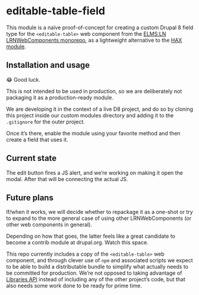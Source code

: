 # editable-table-field

This module is a naïve proof-of-concept for creating a custom Drupal 8 field type for the `<editable-table>` web component from the [ELMS:LN LRNWebComponents monorepo](https://github.com/elmsln/lrnwebcomponents/), as a lightweight alternative to the [HAX module](https://www.drupal.org/project/hax).

## Installation and usage

:joy: Good luck.

This is not intended to be used in production, so we are deliberately not packaging it as a production-ready module.

We are developing it in the context of a live D8 project, and do so by cloning this project inside our custom modules directory and adding it to the `.gitignore` for the outer project.

Once it’s there, enable the module using your favorite method and then create a field that uses it.

## Current state

The edit button fires a JS alert, and we’re working on making it open the modal. After that will be connecting the actual JS.

## Future plans

If/when it works, we will decide whether to repackage it as a one-shot or try to expand to the more general case of using other LRNWebComponents (or other web components in general).

Depending on how that goes, the latter feels like a great candidate to become a contrib module at drupal.org. Watch this space.

This repo currently includes a copy of the `<editable-table>` web component, and through clever use of `npm` and associated scripts we expect to be able to build a distributable bundle to simplify what actually needs to be committed for production. We’re not opposed to taking advantage of [Libraries API](https://www.drupal.org/project/libraries) instead of including any of the other project’s code, but that also needs some work done to be ready for prime time.
